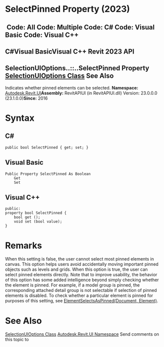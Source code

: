 # SelectPinned Property (2023)

﻿
 Code: All Code: Multiple Code: C# Code: Visual Basic Code: Visual C++   
---  
C#Visual BasicVisual C++
Revit 2023 API  
---  
SelectionUIOptions..::..SelectPinned Property   
[SelectionUIOptions Class](a87989f8-c37e-e5c6-7836-ff5014a66513.md "SelectionUIOptions Class") See Also  
---  
Indicates whether pinned elements can be selected. 
**Namespace:** [Autodesk.Revit.UI](e86fd90a-8957-02a6-da7f-ced248966e3e.md "Autodesk.Revit.UI Namespace")**Assembly:** RevitAPIUI (in RevitAPIUI.dll) Version: 23.0.0.0 (23.1.0.0)**Since:** 2016 
# Syntax
C#  
---  
```text
public bool SelectPinned { get; set; }
```
  
Visual Basic  
---  
```text
Public Property SelectPinned As Boolean
	Get
	Set
```
  
Visual C++  
---  
```text
public:
property bool SelectPinned {
	bool get ();
	void set (bool value);
}
```
  
# Remarks
When this setting is false, the user cannot select most pinned elements in canvas. This option helps users avoid accidentally moving important pinned objects such as levels and grids. When this option is true, the user can select pinned elements directly. 
Note that to improve usability, the behavior of this option has some added intelligence beyond simply checking whether the element is pinned. For example, if a model group is pinned, the corresponding attached detail group is not selectable if selection of pinned elements is disabled. To check whether a particular element is pinned for purposes of this setting, see [ElementSelectsAsPinned(Document, Element)](97efea2e-4101-c63d-ba3b-a3b9a67e3b01.md "ElementSelectsAsPinned Method").
# See Also
[SelectionUIOptions Class](a87989f8-c37e-e5c6-7836-ff5014a66513.md "SelectionUIOptions Class")
[Autodesk.Revit.UI Namespace](e86fd90a-8957-02a6-da7f-ced248966e3e.md "Autodesk.Revit.UI Namespace")
Send comments on this topic to 